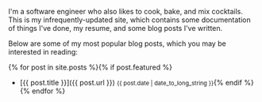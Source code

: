 I'm a software engineer who also likes to cook, bake, and mix cocktails.
This is my infrequently-updated site, which contains some documentation of
things I've done, my resume, and some blog posts I've written.

Below are some of my most popular blog posts, which you may be interested in
reading:

{% for post in site.posts %}{% if post.featured %}
- [{{ post.title }}]({{ post.url }}) <small>{{ post.date | date_to_long_string }}</small>{% endif %} {% endfor %}
